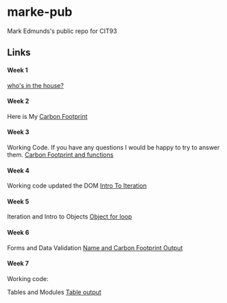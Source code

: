 # marke-pub
Mark Edmunds's public repo for CIT93

## Links

#### Week 1
[who's in the house?](https://cit93.github.io/marke-pub/w1)

#### Week 2
Here is 
My [Carbon Footprint](https://cit93.github.io/marke-pub/w2)

#### Week 3
Working Code. If you have any questions I would be happy to try to answer them.
[Carbon Footprint and functions](https://cit93.github.io/marke-pub/w3)

#### Week 4
Working code updated the DOM [Intro To Iteration](https://cit93.github.io/marke-pub/w4)

#### Week 5

Iteration and Intro to Objects [Object for loop](https://cit93.github.io/marke-pub/w5/)


#### Week 6

Forms and Data Validation [Name and Carbon Footprint Output](https://cit93.github.io/marke-pub/w6/)

#### Week 7
Working code:

Tables and Modules [Table output](https://cit93.github.io/marke-pub/w7/)